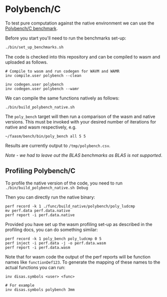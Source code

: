 # Polybench/C

To test pure computation against the native environment we can use the
[Polybench/C benchmark](http://web.cse.ohio-state.edu/~pouchet.2/software/polybench/).

Before you start you'll need to run the benchmarks set-up:

```bash
./bin/set_up_benchmarks.sh
```

The code is checked into this repository and can be compiled to wasm and
uploaded as follows.

```
# Compile to wasm and run codegen for WAVM and WAMR
inv compile.user polybench --clean

inv codegen.user polybench
inv codegen.user polybench --wamr
```

We can compile the same functions natively as follows:

```
./bin/build_polybench_native.sh
```

The `poly_bench` target will then run a comparison of the wasm and native
versions. This must be invoked with your desired number of iterations for native
and wasm respectively, e.g.

```
~/faasm/bench/bin/poly_bench all 5 5
```

Results are currently output to `/tmp/polybench.csv`.

_Note - we had to leave out the BLAS benchmarks as BLAS is not supported_.

## Profiling Polybench/C

To profile the native version of the code, you need to run
`./bin/build_polybench_native.sh Debug`

Then you can directly run the native binary:

```
perf record -k 1 ./func/build_native/polybench/poly_ludcmp
mv perf.data perf.data.native
perf report -i perf.data.native
```

Provided you have set up the wasm profiling set-up as described in the profiling
docs, you can do something similar:

```
perf record -k 1 poly_bench poly_ludcmp 0 5
perf inject -i perf.data -j -o perf.data.wasm
perf report -i perf.data.wasm
```

Note that for wasm code the output of the perf reports will be function names
like `functionDef123`.  To generate the mapping of these names to the actual
functions you can run:

```
inv disas.symbols <user> <func>

# For example
inv disas.symbols polybench 3mm
```
